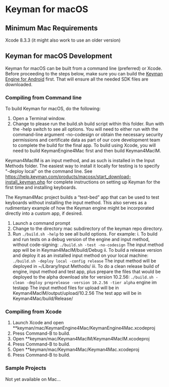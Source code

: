 # Keyman for macOS

## Minimum Mac Requirements
Xcode 8.3.3 (it might also work to use an older version)

## Keyman for macOS Development
Keyman for macOS can be built from a command line (preferred) or Xcode.
Before proceeding to the steps below, make sure you can build the [Keyman Engine for Android](#how-to-build-Keyman-Engine-for-Android) first. That will ensure all the needed SDK files are downloaded.

### Compiling from Command line
To build Keyman for macOS, do the following:
1. Open a Terminal window.
2. Change to please run the build.sh build script within this folder. Run
with the -help switch to see all options.
You will need to either run with the command-line argument -no-codesign or obtain the
necessary security permissions and certificate data as part of our core development team
to complete the build for the final app.
To build using Xcode, you will need to build KeymanEngine4Mac first and then build
Keyman4MacIM.

Keyman4MacIM is an input method, and as such is installed in the Input Methods folder.
The easiest way to install it locally for testing is to specify "-deploy local" on the
command line. See https://help.keyman.com/products/macosx/start_download-install_keyman.php
for complete instructions on setting up Keyman for the first time and installing keyboards.

The Keyman4Mac project builds a “test-bed” app that can be used to test keyboards without
installing the input method. This also serves as a rudimentary example of how the Keyman
engine might be incorporated directly into a custom app, if desired.

1. Launch a command prompt
2. Change to the directory mac subdirectory of the keyman repo directory.
3. Run `./build.sh -help` to see all build options. For example:
   i. To build and run tests on a debug version of the engine and input method, without code-signing:
		`./build.sh -test -no-codesign`
		The input method app will be in Keyman4MacIM/build/Debug
   ii. To build a release version and deploy it as an installed input method on your local machine:
		`./build.sh -deploy local -config release`
		The input method will be deployed in ~/Library/Input Methods/
   iii. To do a clean release build of engine, input method and test app, plus prepare the files that would be deployed to the alpha download site for version 10.2.56:
		`./build.sh -clean -deploy preprelease -version 10.2.56 -tier alpha` engine im testapp
		The input method files for upload will be in Keyman4MacIM/output/upload/10.2.56
		The test app will be in Keyman4Mac/build/Release/

### Compiling from Xcode
1. Launch Xcode and open **keyman/mac/KeymanEngine4Mac/KeymanEngine4Mac.xcodeproj
2. Press Command-B to build.
3. Open **keyman/mac/Keyman4MacIM/Keyman4MacIM.xcodeproj
4. Press Command-B to build.
5. Open **keyman/mac/Keyman4Mac/Keyman4Mac.xcodeproj
6. Press Command-B to build.

### Sample Projects #
Not yet available on Mac...
